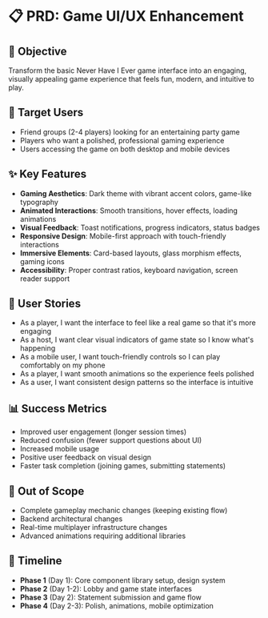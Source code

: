 # 📋 PRD: Game UI/UX Enhancement

## 🎯 Objective
Transform the basic Never Have I Ever game interface into an engaging, visually appealing game experience that feels fun, modern, and intuitive to play.

## 👥 Target Users
- Friend groups (2-4 players) looking for an entertaining party game
- Players who want a polished, professional gaming experience
- Users accessing the game on both desktop and mobile devices

## ✨ Key Features
- **Gaming Aesthetics**: Dark theme with vibrant accent colors, game-like typography
- **Animated Interactions**: Smooth transitions, hover effects, loading animations
- **Visual Feedback**: Toast notifications, progress indicators, status badges
- **Responsive Design**: Mobile-first approach with touch-friendly interactions
- **Immersive Elements**: Card-based layouts, glass morphism effects, gaming icons
- **Accessibility**: Proper contrast ratios, keyboard navigation, screen reader support

## 🔄 User Stories
- As a player, I want the interface to feel like a real game so that it's more engaging
- As a host, I want clear visual indicators of game state so I know what's happening
- As a mobile user, I want touch-friendly controls so I can play comfortably on my phone
- As a player, I want smooth animations so the experience feels polished
- As a user, I want consistent design patterns so the interface is intuitive

## 📊 Success Metrics
- Improved user engagement (longer session times)
- Reduced confusion (fewer support questions about UI)
- Increased mobile usage
- Positive user feedback on visual design
- Faster task completion (joining games, submitting statements)

## 🚫 Out of Scope
- Complete gameplay mechanic changes (keeping existing flow)
- Backend architectural changes
- Real-time multiplayer infrastructure changes
- Advanced animations requiring additional libraries

## 📅 Timeline
- **Phase 1** (Day 1): Core component library setup, design system
- **Phase 2** (Day 1-2): Lobby and game state interfaces
- **Phase 3** (Day 2): Statement submission and game flow
- **Phase 4** (Day 2-3): Polish, animations, mobile optimization 